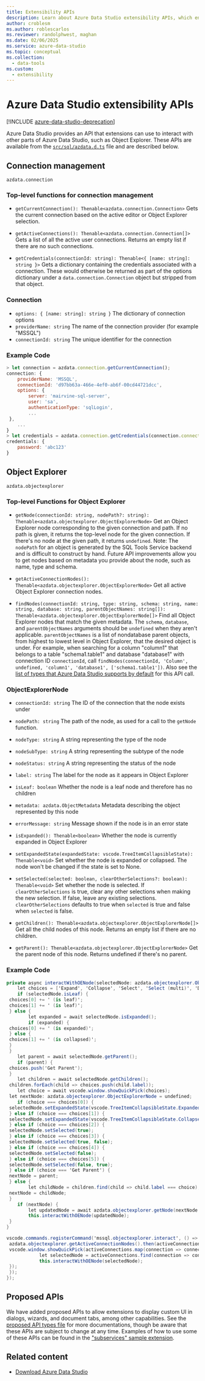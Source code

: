 ```yaml
---
title: Extensibility APIs
description: Learn about Azure Data Studio extensibility APIs, which enable extensions to interact with other parts of Azure Data Studio (such as Object Explorer).
author: croblesm
ms.author: roblescarlos
ms.reviewer: randolphwest, maghan
ms.date: 02/06/2025
ms.service: azure-data-studio
ms.topic: conceptual
ms.collection:
  - data-tools
ms.custom:
  - extensibility
---
```


# Azure Data Studio extensibility APIs

[!INCLUDE [azure-data-studio-deprecation](includes/azure-data-studio-deprecation.md)]

Azure Data Studio provides an API that extensions can use to interact with other parts of Azure Data Studio, such as Object Explorer. These APIs are available from the [`src/sql/azdata.d.ts`](https://github.com/Microsoft/azuredatastudio/blob/main/src/sql/azdata.d.ts) file and are described below.

## Connection management

`azdata.connection`

### Top-level functions for connection management

- `getCurrentConnection(): Thenable<azdata.connection.Connection>`
Gets the current connection based on the active editor or Object Explorer selection.

- `getActiveConnections(): Thenable<azdata.connection.Connection[]>`
Gets a list of all the active user connections. Returns an empty list if there are no such connections.

- `getCredentials(connectionId: string): Thenable<{ [name: string]: string }>`
Gets a dictionary containing the credentials associated with a connection. These would otherwise be returned as part of the options dictionary under a `data.connection.Connection` object but stripped from that object.

### Connection

- `options: { [name: string]: string }` The dictionary of connection options
- `providerName: string` The name of the connection provider (for example "MSSQL")
- `connectionId: string` The unique identifier for the connection

### Example Code

```javascript
> let connection = azdata.connection.getCurrentConnection();
connection: {
    providerName: 'MSSQL',
    connectionId: 'd97bb63a-466e-4ef0-ab6f-00cd44721dcc',
    options: {
        server: 'mairvine-sql-server',
        user: 'sa',
        authenticationType: 'sqlLogin',
        ...
 },
    ...
}
> let credentials = azdata.connection.getCredentials(connection.connectionId);
credentials: {
    password: 'abc123'
}
```

## Object Explorer

`azdata.objectexplorer`

### Top-level Functions for Object Explorer

- `getNode(connectionId: string, nodePath?: string): Thenable<azdata.objectexplorer.ObjectExplorerNode>`
Get an Object Explorer node corresponding to the given connection and path. If no path is given, it returns the top-level node for the given connection. If there's no node at the given path, it returns `undefined`. Note: The `nodePath` for an object is generated by the SQL Tools Service backend and is difficult to construct by hand. Future API improvements allow you to get nodes based on metadata you provide about the node, such as name, type and schema.

- `getActiveConnectionNodes(): Thenable<azdata.objectexplorer.ObjectExplorerNode>`
Get all active Object Explorer connection nodes.

- `findNodes(connectionId: string, type: string, schema: string, name: string, database: string, parentObjectNames: string[]): Thenable<azdata.objectexplorer.ObjectExplorerNode[]>`
Find all Object Explorer nodes that match the given metadata. The `schema`, `database`, and `parentObjectNames` arguments should be `undefined` when they aren't applicable. `parentObjectNames` is a list of nondatabase parent objects, from highest to lowest level in Object Explorer, that the desired object is under. For example, when searching for a column "column1" that belongs to a table "schema1.table1" and database "database1" with connection ID `connectionId`, call `findNodes(connectionId, 'Column', undefined, 'column1', 'database1', ['schema1.table1'])`. Also see the [list of types that Azure Data Studio supports by default](https://github.com/Microsoft/azuredatastudio/wiki/Object-Explorer-types-supported-by-FindNodes-API) for this API call.

### ObjectExplorerNode

- `connectionId: string`
The ID of the connection that the node exists under

- `nodePath: string`
The path of the node, as used for a call to the `getNode` function.

- `nodeType: string`
A string representing the type of the node

- `nodeSubType: string`
A string representing the subtype of the node

- `nodeStatus: string`
A string representing the status of the node

- `label: string`
The label for the node as it appears in Object Explorer

- `isLeaf: boolean`
Whether the node is a leaf node and therefore has no children

- `metadata: azdata.ObjectMetadata`
Metadata describing the object represented by this node

- `errorMessage: string`
Message shown if the node is in an error state

- `isExpanded(): Thenable<boolean>`
Whether the node is currently expanded in Object Explorer

- `setExpandedState(expandedState: vscode.TreeItemCollapsibleState): Thenable<void>`
Set whether the node is expanded or collapsed. The node won't be changed if the state is set to None.

- `setSelected(selected: boolean, clearOtherSelections?: boolean): Thenable<void>`
Set whether the node is selected. If `clearOtherSelections` is true, clear any other selections when making the new selection. If false, leave any existing selections. `clearOtherSelections` defaults to true when `selected` is true and false when `selected` is false.

- `getChildren(): Thenable<azdata.objectexplorer.ObjectExplorerNode[]>`
Get all the child nodes of this node. Returns an empty list if there are no children.

- `getParent(): Thenable<azdata.objectexplorer.ObjectExplorerNode>`
Get the parent node of this node. Returns undefined if there's no parent.

### Example Code

```cs
private async interactWithOENode(selectedNode: azdata.objectexplorer.ObjectExplorerNode): Promise<void> {
    let choices = ['Expand', 'Collapse', 'Select', 'Select (multi)', 'Deselect', 'Deselect (multi)'];
    if (selectedNode.isLeaf) {
 choices[0] += ' (is leaf)';
 choices[1] += ' (is leaf)';
 } else {
        let expanded = await selectedNode.isExpanded();
        if (expanded) {
 choices[0] += ' (is expanded)';
 } else {
 choices[1] += ' (is collapsed)';
 }
 }
    let parent = await selectedNode.getParent();
    if (parent) {
 choices.push('Get Parent');
 }
    let children = await selectedNode.getChildren();
 children.forEach(child => choices.push(child.label));
    let choice = await vscode.window.showQuickPick(choices);
 let nextNode: azdata.objectexplorer.ObjectExplorerNode = undefined;
    if (choice === choices[0]) {
 selectedNode.setExpandedState(vscode.TreeItemCollapsibleState.Expanded);
 } else if (choice === choices[1]) {
 selectedNode.setExpandedState(vscode.TreeItemCollapsibleState.Collapsed);
 } else if (choice === choices[2]) {
 selectedNode.setSelected(true);
 } else if (choice === choices[3]) {
 selectedNode.setSelected(true, false);
 } else if (choice === choices[4]) {
 selectedNode.setSelected(false);
 } else if (choice === choices[5]) {
 selectedNode.setSelected(false, true);
 } else if (choice === 'Get Parent') {
 nextNode = parent;
 } else {
        let childNode = children.find(child => child.label === choice);
 nextNode = childNode;
 }
    if (nextNode) {
        let updatedNode = await azdata.objectexplorer.getNode(nextNode.connectionId, nextNode.nodePath);
        this.interactWithOENode(updatedNode);
 }
}

vscode.commands.registerCommand('mssql.objectexplorer.interact', () => {
 azdata.objectexplorer.getActiveConnectionNodes().then(activeConnections => {
 vscode.window.showQuickPick(activeConnections.map(connection => connection.label + ' ' + connection.connectionId)).then(selection => {
            let selectedNode = activeConnections.find(connection => connection.label + ' ' + connection.connectionId === selection);
            this.interactWithOENode(selectedNode);
 });
 });
});
```

## Proposed APIs

We have added proposed APIs to allow extensions to display custom UI in dialogs, wizards, and document tabs, among other capabilities. See the [proposed API types file](https://github.com/Microsoft/azuredatastudio/blob/main/src/sql/azdata.proposed.d.ts) for more documentations, though be aware that these APIs are subject to change at any time. Examples of how to use some of these APIs can be found in the ["subservices" sample extension](https://github.com/Microsoft/azuredatastudio/tree/main/samples/sqlservices).

## Related content

- [Download Azure Data Studio](./download-azure-data-studio.md)
